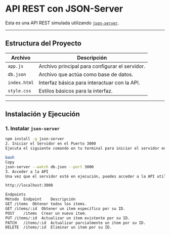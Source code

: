 #  API REST con JSON-Server

Esta es una API REST simulada utilizando [`json-server`](https://www.npmjs.com/package/json-server). 

---

## Estructura del Proyecto

| Archivo      | Descripción                                      |
|--------------|--------------------------------------------------|
| `app.js`     | Archivo principal para configurar el servidor.    |
| `db.json`    | Archivo que actúa como base de datos.             |
| `index.html` | Interfaz básica para interactuar con la API.      |
| `style.css`  | Estilos básicos para la interfaz.                 |

---

## Instalación y Ejecución

### 1. Instalar `json-server`

```bash
npm install -g json-server
2. Iniciar el Servidor en el Puerto 3000
Ejecuta el siguiente comando en tu terminal para iniciar el servidor en el puerto 3000:

bash
Copy
json-server --watch db.json --port 3000
3. Acceder a la API
Una vez que el servidor esté en ejecución, puedes acceder a la API utilizando la siguiente URL:

http://localhost:3000

Endpoints
Método	Endpoint	Descripción
GET	/items	Obtener todos los items.
GET	/items/:id	Obtener un item específico por su ID.
POST	/items	Crear un nuevo item.
PUT	/items/:id	Actualizar un item existente por su ID.
PATCH	/items/:id	Actualizar parcialmente un item por su ID.
DELETE	/items/:id	Eliminar un item por su ID.